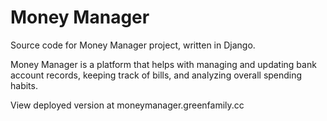 # Money Manager
Source code for Money Manager project, written in Django.

Money Manager is a platform that helps with managing and updating bank account records, keeping track of bills, and analyzing overall spending habits.

View deployed version at moneymanager.greenfamily.cc
